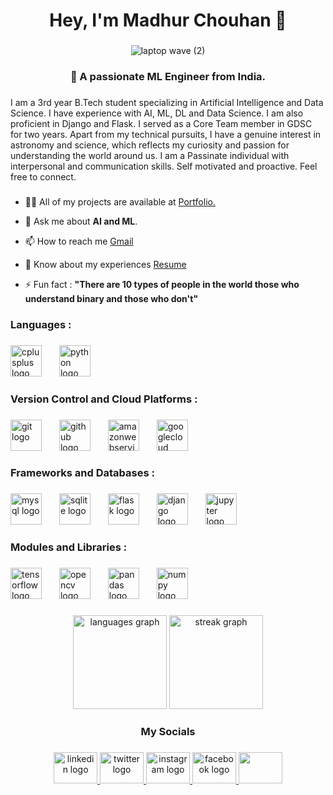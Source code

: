 <h1 align="center">Hey, I'm Madhur Chouhan 👋</h1>

###
<p align="center">
  <img src="https://github.com/madhurchouhan01/madhurchouhan01/assets/119951522/b4bff3aa-dec4-4ceb-a36f-48f860133b63" alt="laptop wave (2)" />
</p>


###
###

<h3 align="center">🤖 A passionate ML Engineer from India.</h3>

###

<p align="left">I am a 3rd year B.Tech student specializing in Artificial Intelligence and Data Science. I have experience with AI, ML, DL and Data Science. I am also proficient in Django and Flask. I served as a Core Team member in GDSC for two years. Apart from my technical pursuits, I have a genuine interest in astronomy and science, which reflects my curiosity and passion for understanding the world around us. I am a Passinate individual with interpersonal and communication skills. Self motivated and proactive. Feel free to connect.</p>

###


- 👨‍💻 All of my projects are available at [Portfolio.](https://madhurchouhan01.github.io/Portfolio./)

- 💬 Ask me about **AI and ML**.

- 📫 How to reach me [Gmail](madhurchouhan02@gmail.com)

- 📄 Know about my experiences
[Resume](https://drive.google.com/file/d/13CsneeyafeEaweExNKwky8Opb4XbsDrZ/view?usp=drive_link)

- ⚡ Fun fact : **"There are 10 types of people in the world those who understand binary and those who don't"**


###


###


<h3 align="left">Languages :</h3>

###
<div align="left">
  <img src="https://cdn.jsdelivr.net/gh/devicons/devicon/icons/cplusplus/cplusplus-original.svg" height="50" alt="cplusplus logo"  />
  <img width="20" />
  <img src="https://cdn.jsdelivr.net/gh/devicons/devicon/icons/python/python-original.svg" height="50" alt="python logo"  />
</div>

###
<h3 align="left">Version Control and  Cloud Platforms :</h3>


###

<div align="left">
  <img src="https://cdn.jsdelivr.net/gh/devicons/devicon/icons/git/git-original.svg" height="50" alt="git logo"  />
  <img width="20" />
  <img src="https://skillicons.dev/icons?i=github" height="50" alt="github logo"  />
  <img width="20" />
  <img src="https://skillicons.dev/icons?i=aws" height="50" alt="amazonwebservices logo"  />
  <img width="20" />
  <img src="https://skillicons.dev/icons?i=gcp" height="50" alt="googlecloud logo"  />
</div>

###

<h3 align="left">Frameworks and Databases :</h3>

###

<div align="left">
  <img src="https://skillicons.dev/icons?i=mysql" height="50" alt="mysql logo"  />
  <img width="20" />
  <img src="https://cdn.jsdelivr.net/gh/devicons/devicon/icons/sqlite/sqlite-original.svg" height="50" alt="sqlite logo"  />
  <img width="20" />
  <img src="https://skillicons.dev/icons?i=flask" height="50" alt="flask logo"  />
  <img width="20" />
  <img src="https://skillicons.dev/icons?i=django" height="50" alt="django logo"  />
  <img width="20" />
  <img src="https://cdn.jsdelivr.net/gh/devicons/devicon/icons/jupyter/jupyter-original.svg" height="50" alt="jupyter logo"  />
</div>

###

<h3 align="left">Modules and Libraries :</h3>

###

<div align="left">
  <img src="https://skillicons.dev/icons?i=tensorflow" height="50" alt="tensorflow logo"  />
  <img width="20" />
  <img src="https://cdn.jsdelivr.net/gh/devicons/devicon/icons/opencv/opencv-original.svg" height="50" alt="opencv logo"  />
  <img width="20" />
  <img src="https://cdn.jsdelivr.net/gh/devicons/devicon/icons/pandas/pandas-original.svg" height="50" alt="pandas logo"  />
  <img width="20" />
  <img src="https://cdn.jsdelivr.net/gh/devicons/devicon/icons/numpy/numpy-original.svg" height="50" alt="numpy logo"  />
</div>

###

<div align="center">
  <img src="https://github-readme-stats.vercel.app/api/top-langs?username=madhurchouhan01&locale=en&hide_title=false&layout=compact&card_width=320&langs_count=5&theme=github_dark&hide_border=false&order=2" height="150" alt="languages graph"  />
  <img src="https://streak-stats.demolab.com?user=madhurchouhan01&locale=en&mode=daily&theme=github_dark&hide_border=false&border_radius=5&order=3" height="150" alt="streak graph"  />
</div>

###

<h3 align="center">My Socials</h3>

###

<div align="center">
  <a href="https://www.linkedin.com/in/madhur-chouhan-9a9bab228" target="_blank">
    <img src="https://raw.githubusercontent.com/maurodesouza/profile-readme-generator/master/src/assets/icons/social/linkedin/default.svg" width="70" height="50" alt="linkedin logo"  />
  </a>
  <a href="https://twitter.com/madhur_py" target="_blank">
    <img src="https://raw.githubusercontent.com/maurodesouza/profile-readme-generator/master/src/assets/icons/social/twitter/default.svg" width="70" height="50" alt="twitter logo"  />
  </a>
  <a href="https://www.instagram.com/madhur.py/" target="_blank">
    <img src="https://raw.githubusercontent.com/maurodesouza/profile-readme-generator/master/src/assets/icons/social/instagram/default.svg" width="70" height="50" alt="instagram logo"  />
  </a>
  <a href="https://www.facebook.com/madhur.chouhan.31/" target="_blank">
    <img src="https://raw.githubusercontent.com/maurodesouza/profile-readme-generator/master/src/assets/icons/social/facebook/default.svg" width="70" height="50" alt="facebook logo"  />
  </a>
  <a href="https://www.leetcode.com/https://leetcode.com/madhurchouhan02/" target="blank">
    <img src="https://raw.githubusercontent.com/rahuldkjain/github-profile-readme-generator/master/src/images/icons/Social/leet-code.svg"
  height="50" width="70" />
</div>
